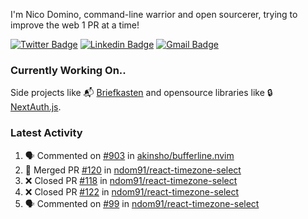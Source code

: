 
I'm Nico Domino, command-line warrior and open sourcerer, trying to improve the web 1 PR at a time!

[![Twitter Badge](https://img.shields.io/badge/-@ndom91-1ca0f1?style=flat-square&labelColor=1ca0f1&logo=twitter&logoColor=white&link=https://twitter.com/ndom91)](https://twitter.com/ndom91) [![Linkedin Badge](https://img.shields.io/badge/-ndom91-blue?style=flat-square&logo=Linkedin&logoColor=white&link=https://www.linkedin.com/in/ndom91/)](https://www.linkedin.com/in/ndom91/) [![Gmail Badge](https://img.shields.io/badge/-yo@ndo.dev-c14438?style=flat-square&logo=mail.ru&logoColor=white&link=mailto:yo@ndo.dev)](mailto:yo@ndo.dev)

### Currently Working On..

Side projects like 📬 [Briefkasten](https://briefkastenhq.com) and opensource libraries like 🔒 [NextAuth.js](https://github.com/nextauthjs/next-auth).

<!--START_SECTION_PROFILE_VIEWS:readme-info-->
<!--END_SECTION_PROFILE_VIEWS:readme-info-->

<!--START_SECTION_DAILY_COMMIT:readme-info-->
<!--END_SECTION_DAILY_COMMIT:readme-info-->

<!--START_SECTION_WEEKLY_COMMIT:readme-info-->
<!--END_SECTION_WEEKLY_COMMIT:readme-info-->

### Latest Activity

<!--START_SECTION:activity-->
1. 🗣 Commented on [#903](https://github.com/akinsho/bufferline.nvim/issues/903#issuecomment-2115748493) in [akinsho/bufferline.nvim](https://github.com/akinsho/bufferline.nvim)
2. 🎉 Merged PR [#120](https://github.com/ndom91/react-timezone-select/pull/120) in [ndom91/react-timezone-select](https://github.com/ndom91/react-timezone-select)
3. ❌ Closed PR [#118](https://github.com/ndom91/react-timezone-select/pull/118) in [ndom91/react-timezone-select](https://github.com/ndom91/react-timezone-select)
4. ❌ Closed PR [#122](https://github.com/ndom91/react-timezone-select/pull/122) in [ndom91/react-timezone-select](https://github.com/ndom91/react-timezone-select)
5. 🗣 Commented on [#99](https://github.com/ndom91/react-timezone-select/issues/99#issuecomment-2115422073) in [ndom91/react-timezone-select](https://github.com/ndom91/react-timezone-select)
<!--END_SECTION:activity-->
